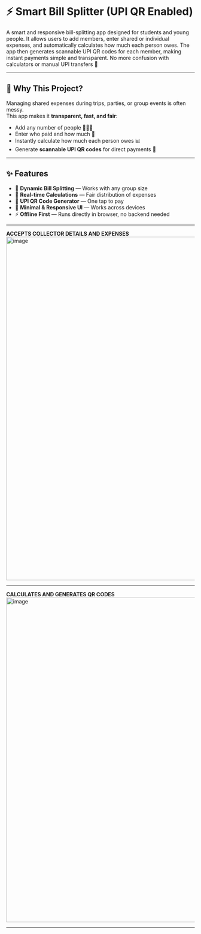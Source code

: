 # ⚡ Smart Bill Splitter (UPI QR Enabled)

A smart and responsive bill-splitting app designed for students and young people. It allows users to add members, enter shared or individual expenses, and automatically calculates how much each person owes. The app then generates scannable UPI QR codes for each member, making instant payments simple and transparent. 
No more confusion with calculators or manual UPI transfers 🚀

---

## 🎯 Why This Project?
Managing shared expenses during trips, parties, or group events is often messy.  
This app makes it **transparent, fast, and fair**:
- Add any number of people 🧑‍🤝‍🧑
- Enter who paid and how much 💸
- Instantly calculate how much each person owes 📊
- Generate **scannable UPI QR codes** for direct payments 📱

---

## ✨ Features
- 📌 **Dynamic Bill Splitting** — Works with any group size  
- 🧮 **Real-time Calculations** — Fair distribution of expenses  
- 📲 **UPI QR Code Generator** — One tap to pay  
- 🎨 **Minimal & Responsive UI** — Works across devices  
- ⚡ **Offline First** — Runs directly in browser, no backend needed

---

**ACCEPTS COLLECTOR DETAILS AND EXPENSES** 
  <img width="1886" height="916" alt="image" src="https://github.com/user-attachments/assets/a79f155b-b81c-4644-9470-46c383f10cf1" />
  
---

**CALCULATES AND GENERATES QR CODES**
<img width="1879" height="866" alt="image" src="https://github.com/user-attachments/assets/8341719f-ab26-4bc3-aa97-75b258b8afe9" />


---
